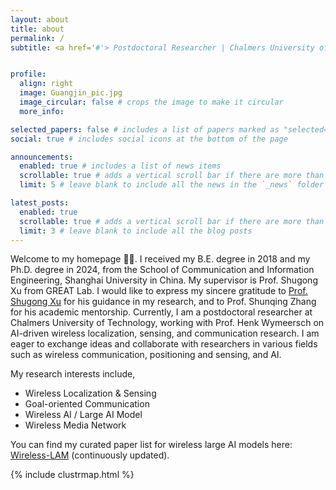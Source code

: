 ```yaml
---
layout: about
title: about
permalink: /
subtitle: <a href='#'> Postdoctoral Researcher | Chalmers University of Technology


profile:
  align: right
  image: Guangjin_pic.jpg
  image_circular: false # crops the image to make it circular
  more_info: 

selected_papers: false # includes a list of papers marked as "selected={true}"
social: true # includes social icons at the bottom of the page

announcements:
  enabled: true # includes a list of news items
  scrollable: true # adds a vertical scroll bar if there are more than 3 news items
  limit: 5 # leave blank to include all the news in the `_news` folder

latest_posts:
  enabled: true
  scrollable: true # adds a vertical scroll bar if there are more than 3 new posts items
  limit: 3 # leave blank to include all the blog posts
---
```


Welcome to my homepage 🎉🎉. I received my B.E. degree in 2018 and my Ph.D. degree in 2024, from the School of Communication and Information Engineering, Shanghai University in China. My supervisor is Prof. Shugong Xu from GREAT Lab. I would like to express my sincere gratitude to [Prof. Shugong Xu](https://scholar.xjtlu.edu.cn/en/persons/ShugongXu) for his guidance in my research, and to Prof. Shunqing Zhang for his academic mentorship. Currently, I am a postdoctoral researcher at Chalmers University of Technology, working with Prof. Henk Wymeersch on AI-driven wireless localization, sensing, and communication research. I am eager to exchange ideas and collaborate with researchers in various fields such as wireless communication, positioning and sensing, and AI. 

My research interests include,
- Wireless Localization & Sensing
- Goal-oriented Communication
- Wireless AI / Large AI Model
- Wireless Media Network

You can find my curated paper list for wireless large AI models here: [Wireless-LAM](https://github.com/guangjinpan/Wireless-Large-Model) (continuously updated).


{% include clustrmap.html %}


<!-- Write your biography here. Tell the world about yourself. Link to your favorite [subreddit](http://reddit.com). You can put a picture in, too. The code is already in, just name your picture `prof_pic.jpg` and put it in the `img/` folder.-->

<!-- Put your address / P.O. box / other info right below your picture. You can also disable any of these elements by editing `profile` property of the YAML header of your `_pages/about.md`. Edit `_bibliography/papers.bib` and Jekyll will render your [publications page](/al-folio/publications/) automatically.-->

<!-- Link to your social media connections, too. This theme is set up to use [Font Awesome icons](https://fontawesome.com/) and [Academicons](https://jpswalsh.github.io/academicons/), like the ones below. Add your Facebook, Twitter, LinkedIn, Google Scholar, or just disable all of them.-->
